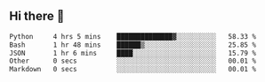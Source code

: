 ## Hi there 👋

<!--START_SECTION:waka-->

```txt
Python     4 hrs 5 mins    ██████████████▓░░░░░░░░░░   58.33 %
Bash       1 hr 48 mins    ██████▒░░░░░░░░░░░░░░░░░░   25.85 %
JSON       1 hr 6 mins     ████░░░░░░░░░░░░░░░░░░░░░   15.79 %
Other      0 secs          ░░░░░░░░░░░░░░░░░░░░░░░░░   00.01 %
Markdown   0 secs          ░░░░░░░░░░░░░░░░░░░░░░░░░   00.01 %
```

<!--END_SECTION:waka-->

<!--
**OliverShang/OliverShang** is a ✨ _special_ ✨ repository because its `README.md` (this file) appears on your GitHub profile.

Here are some ideas to get you started:

- 🔭 I’m currently working on ...
- 🌱 I’m currently learning ...
- 👯 I’m looking to collaborate on ...
- 🤔 I’m looking for help with ...
- 💬 Ask me about ...
- 📫 How to reach me: ...
- 😄 Pronouns: ...
- ⚡ Fun fact: ...
-->
